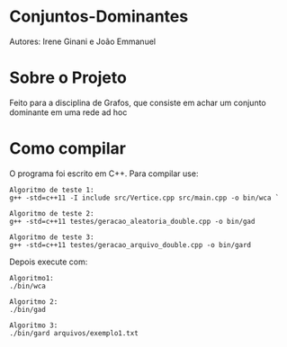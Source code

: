 # Conjuntos-Dominantes

Autores: Irene Ginani e João Emmanuel

# Sobre o Projeto
Feito para a disciplina de Grafos, que consiste em achar um conjunto dominante em uma rede ad hoc

# Como compilar

O programa foi escrito em C++. Para compilar use:
```
Algoritmo de teste 1:
g++ -std=c++11 -I include src/Vertice.cpp src/main.cpp -o bin/wca `

Algoritmo de teste 2:
g++ -std=c++11 testes/geracao_aleatoria_double.cpp -o bin/gad

Algoritmo de teste 3:
g++ -std=c++11 testes/geracao_arquivo_double.cpp -o bin/gard

```
Depois execute com:
```
Algoritmo1:
./bin/wca

Algoritmo 2:
./bin/gad 

Algoritmo 3:
./bin/gard arquivos/exemplo1.txt
```

